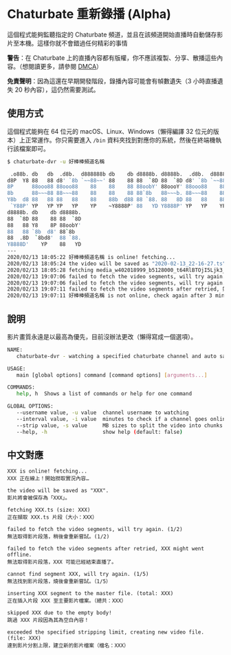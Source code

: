 # Chaturbate 重新錄播 (Alpha)

這個程式能夠監聽指定的 Chaturbate 頻道，並且在該頻道開始直播時自動儲存影片至本機。這樣你就不會錯過任何精彩的事情

**警告**：在 Chaturbate 上的直播內容都有版權，你不應該複製、分享、散播這些內容。（想閱讀更多，請參閱 [DMCA](https://www.dmca.com/)）

**免責聲明**：因為這還在早期開發階段，錄播內容可能會有幀數遺失（3 小時直播遺失 20 秒內容），這仍然需要測試。

## 使用方式

這個程式能夠在 64 位元的 macOS、Linux、Windows（懶得編譯 32 位元的版本）上正常運作。你只需要進入 `/bin` 資料夾找到對應你的系統，然後在終端機執行該檔案即可。

```bash
$ chaturbate-dvr -u 好棒棒頻道名稱

 .o88b. db   db  .d8b.  d888888b db    db d8888b. d8888b.  .d8b.  d888888b d88888b
d8P  Y8 88   88 d8' `8b `~~88~~' 88    88 88  `8D 88  `8D d8' `8b `~~88~~' 88'
8P      88ooo88 88ooo88    88    88    88 88oobY' 88oooY' 88ooo88    88    88ooooo
8b      88~~~88 88~~~88    88    88    88 88`8b   88~~~b. 88~~~88    88    88~~~~~
Y8b  d8 88   88 88   88    88    88b  d88 88 `88. 88   8D 88   88    88    88.
 `Y88P' YP   YP YP   YP    YP    ~Y8888P' 88   YD Y8888P' YP   YP    YP    Y88888P
d8888b. db    db d8888b.
88  `8D 88    88 88  `8D
88   88 Y8    8P 88oobY'
88   88 `8b  d8' 88`8b
88  .8D  `8bd8'  88 `88.
Y8888D'    YP    88   YD
---
2020/02/13 18:05:22 好棒棒頻道名稱 is online! fetching...
2020/02/13 18:05:24 the video will be saved as "2020-02-13_22-16-27.ts".
2020/02/13 18:05:28 fetching media_w402018999_b5128000_t64RlBTOjI5Ljk3_9134.ts (size: 936428)
2020/02/13 19:07:06 failed to fetch the video segments, will try again. (1/2)
2020/02/13 19:07:06 failed to fetch the video segments, will try again. (2/2)
2020/02/13 19:07:11 failed to fetch the video segments after retried, 好棒棒頻道名稱 might went offline.
2020/02/13 19:07:11 好棒棒頻道名稱 is not online, check again after 3 minute(s)...
```

## 說明

影片畫質永遠是以最高為優先，目前沒辦法更改（懶得寫成一個選項）。

```bash
NAME:
   chaturbate-dvr - watching a specified chaturbate channel and auto saves the stream as local file

USAGE:
   main [global options] command [command options] [arguments...]

COMMANDS:
   help, h  Shows a list of commands or help for one command

GLOBAL OPTIONS:
   --username value, -u value  channel username to watching
   --interval value, -i value  minutes to check if a channel goes online or not (default: 1)
   --strip value, -s value     MB sizes to split the video into chunks (default: 0)
   --help, -h                  show help (default: false)
```

## 中文對應

```
XXX is online! fetching...
XXX 正在線上！開始撈取實況內容…

the video will be saved as "XXX".
影片將會被保存為「XXX」。

fetching XXX.ts (size: XXX)
正在擷取 XXX.ts 片段（大小：XXX）

failed to fetch the video segments, will try again. (1/2)
無法取得影片段落，稍後會重新嘗試。(1/2)

failed to fetch the video segments after retried, XXX might went offline.
無法取得影片段落，XXX 可能已經結束直播了。

cannot find segment XXX, will try again. (1/5)
無法找到影片段落，燒後會重新嘗試。（1/5）

inserting XXX segment to the master file. (total: XXX)
正在插入片段 XXX 至主要影片檔案。（總共：XXX）

skipped XXX due to the empty body!
跳過 XXX 片段因為其為空白內容！

exceeded the specified stripping limit, creating new video file. (file: XXX)
達到影片分割上限，建立新的影片檔案（檔名：XXX）
```
